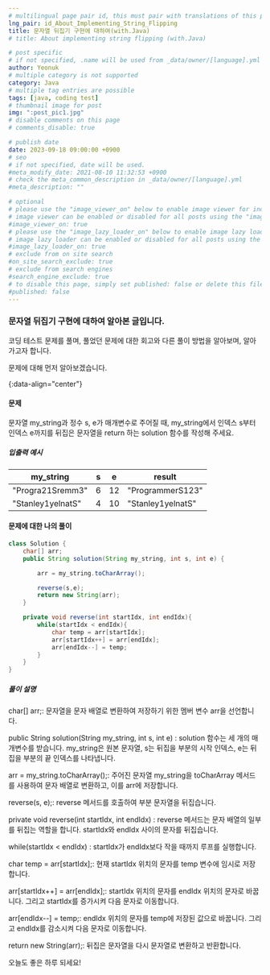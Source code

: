 ```yaml
---
# multilingual page pair id, this must pair with translations of this page. (This name must be unique)
lng_pair: id_About_Implementing_String_Flipping
title: 문자열 뒤집기 구현에 대하여(with.Java)
# title: About implementing string flipping (with.Java)

# post specific
# if not specified, .name will be used from _data/owner/[language].yml
author: Yeonuk
# multiple category is not supported
category: Java
# multiple tag entries are possible
tags: [java, coding test]
# thumbnail image for post
img: ":post_pic1.jpg"
# disable comments on this page
# comments_disable: true

# publish date
date: 2023-09-18 09:00:00 +0900
# seo
# if not specified, date will be used.
#meta_modify_date: 2021-08-10 11:32:53 +0900
# check the meta_common_description in _data/owner/[language].yml
#meta_description: ""

# optional
# please use the "image_viewer_on" below to enable image viewer for individual pages or posts (_posts/ or [language]/_posts folders).
# image viewer can be enabled or disabled for all posts using the "image_viewer_posts: true" setting in _data/conf/main.yml.
#image_viewer_on: true
# please use the "image_lazy_loader_on" below to enable image lazy loader for individual pages or posts (_posts/ or [language]/_posts folders).
# image lazy loader can be enabled or disabled for all posts using the "image_lazy_loader_posts: true" setting in _data/conf/main.yml.
#image_lazy_loader_on: true
# exclude from on site search
#on_site_search_exclude: true
# exclude from search engines
#search_engine_exclude: true
# to disable this page, simply set published: false or delete this file
#published: false
---
```


<!-- outline-start -->

### 문자열 뒤집기 구현에 대하여 알아본 글입니다.

코딩 테스트 문제를 풀며, 풀었던 문제에 대한 회고와 다른 풀이 방법을 알아보며, 알아가고자 합니다.

문제에 대해 먼저 알아보겠습니다.

{:data-align="center"}

<!-- outline-end -->

#### 문제

문자열 my_string과 정수 s, e가 매개변수로 주어질 때, my_string에서 인덱스 s부터 인덱스 e까지를 뒤집은 문자열을 return 하는 solution 함수를 작성해 주세요.

##### 입출력 예시

| my_string         | s   | e   | result            |
| ----------------- | --- | --- | ----------------- |
| "Progra21Sremm3"  | 6   | 12  | "ProgrammerS123"  |
| "Stanley1yelnatS" | 4   | 10  | "Stanley1yelnatS" |

<!-- | i   | arr[i] | stk     |
| --- | ------ | ------- |
| 0   | 1      | []      |
| 1   | 4      | [1]     | -->

#### 문제에 대한 나의 풀이

```java
class Solution {
    char[] arr;
    public String solution(String my_string, int s, int e) {

        arr = my_string.toCharArray();

        reverse(s,e);
        return new String(arr);
    }

    private void reverse(int startIdx, int endIdx){
        while(startIdx < endIdx){
            char temp = arr[startIdx];
            arr[startIdx++] = arr[endIdx];
            arr[endIdx--] = temp;
        }
    }
}
```

##### 풀이 설명

char[] arr;: 문자열을 문자 배열로 변환하여 저장하기 위한 멤버 변수 arr을 선언합니다.

public String solution(String my_string, int s, int e) : solution 함수는 세 개의 매개변수를 받습니다. my_string은 원본 문자열, s는 뒤집을 부분의 시작 인덱스, e는 뒤집을 부분의 끝 인덱스를 나타냅니다.

arr = my_string.toCharArray();: 주어진 문자열 my_string을 toCharArray 메서드를 사용하여 문자 배열로 변환하고, 이를 arr에 저장합니다.

reverse(s, e);: reverse 메서드를 호출하여 부분 문자열을 뒤집습니다.

private void reverse(int startIdx, int endIdx) : reverse 메서드는 문자 배열의 일부를 뒤집는 역할을 합니다. startIdx와 endIdx 사이의 문자를 뒤집습니다.

while(startIdx < endIdx) : startIdx가 endIdx보다 작을 때까지 루프를 실행합니다.

char temp = arr[startIdx];: 현재 startIdx 위치의 문자를 temp 변수에 임시로 저장합니다.

arr[startIdx++] = arr[endIdx];: startIdx 위치의 문자를 endIdx 위치의 문자로 바꿉니다. 그리고 startIdx를 증가시켜 다음 문자로 이동합니다.

arr[endIdx--] = temp;: endIdx 위치의 문자를 temp에 저장된 값으로 바꿉니다. 그리고 endIdx를 감소시켜 다음 문자로 이동합니다.

return new String(arr);: 뒤집은 문자열을 다시 문자열로 변환하고 반환합니다.

오늘도 좋은 하루 되세요!
